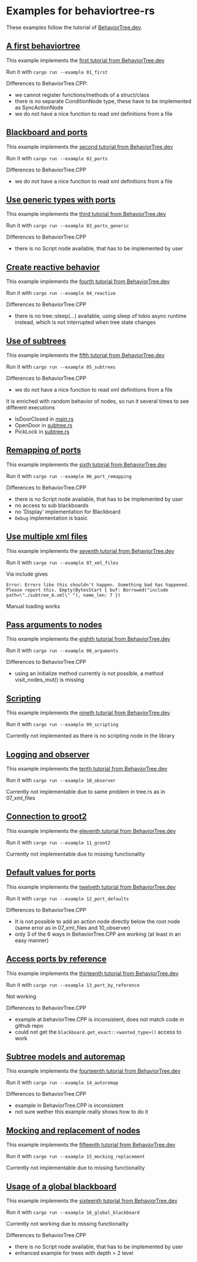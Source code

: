 # Examples for behaviortree-rs

These examples follow the tutorial of [BehaviorTree.dev](https://www.behaviortree.dev/docs/intro).

## [A first behaviortree](01_first/main.rs)

This example implements the [first tutorial from BehaviorTree.dev](https://www.behaviortree.dev/docs/tutorial-basics/tutorial_01_first_tree)

Run it with ```cargo run --example 01_first```

Differences to BehaviorTree.CPP:

- we cannot register functions/methods of a struct/class
- there is no separate ConditionNode type, these have to be implemented as SyncActionNode
- we do not have a nice function to read xml definitions from a file

## [Blackboard and ports](02_ports/main.rs)

This example implements the [second tutorial from BehaviorTree.dev](https://www.behaviortree.dev/docs/tutorial-basics/tutorial_02_basic_ports)

Run it with ```cargo run --example 02_ports```

Differences to BehaviorTree.CPP

- we do not have a nice function to read xml definitions from a file

## [Use generic types with ports](03_ports_generic/main.rs)

This example implements the [third tutorial from BehaviorTree.dev](https://www.behaviortree.dev/docs/tutorial-basics/tutorial_03_generic_ports)

Run it with ```cargo run --example 03_ports_generic```

Differences to BehaviorTree.CPP

- there is no Script node available, that has to be implemented by user

## [Create reactive behavior](04_reactive/main.rs)

This example implements the [fourth tutorial from BehaviorTree.dev](https://www.behaviortree.dev/docs/tutorial-basics/tutorial_04_sequence)

Run it with ```cargo run --example 04_reactive```

Differences to BehaviorTree.CPP

- there is no tree::sleep(...) available, using sleep of tokio async runtime instead, which is not interrupted when tree state changes

## [Use of subtrees](05_subtrees/main.rs)

This example implements the [fifth tutorial from BehaviorTree.dev](https://www.behaviortree.dev/docs/tutorial-basics/tutorial_05_subtrees)

Run it with ```cargo run --example 05_subtrees```

Differences to BehaviorTree.CPP

- we do not have a nice function to read xml definitions from a file

It is enriched with random behavior of nodes, so run it several times to see different executions

- IsDoorClosed in [main.rs](05_subtrees/main.rs)
- OpenDoor in [subtree.rs](05_subtrees/subtree.rs)
- PickLock in [subtree.rs](05_subtrees/subtree.rs)

## [Remapping of ports](06_port_remapping/main.rs)

This example implements the [sixth tutorial from BehaviorTree.dev](https://www.behaviortree.dev/docs/tutorial-basics/tutorial_06_subtree_ports)

Run it with ```cargo run --example 06_port_remapping```

Differences to BehaviorTree.CPP

- there is no Script node available, that has to be implemented by user
- no access to sub blackboards
- no 'Display' implementation for Blackboard
- `Debug` implementation is basic

## [Use multiple xml files](07_xml_files/main.rs)

This example implements the [seventh tutorial from BehaviorTree.dev](https://www.behaviortree.dev/docs/tutorial-basics/tutorial_07_multiple_xml)

Run it with ```cargo run --example 07_xml_files```

Via include gives

```text
Error: Errors like this shouldn't happen. Something bad has happened. Please report this. Empty(BytesStart { buf: Borrowed("include path=\"./subtree_A.xml\" "), name_len: 7 })
```

Manual loading works

## [Pass arguments to nodes](08_arguments/main.rs)

This example implements the [eighth tutorial from BehaviorTree.dev](https://www.behaviortree.dev/docs/tutorial-basics/tutorial_08_additional_args)

Run it with ```cargo run --example 08_arguments```

Differences to BehaviorTree.CPP

- using an initialize method currently is not possible, a method visit_nodes_mut() is missing


## [Scripting](09_scripting/main.rs)

This example implements the [nineth tutorial from BehaviorTree.dev](https://www.behaviortree.dev/docs/tutorial-basics/tutorial_09_scripting)

Run it with ```cargo run --example 09_scripting```

Currently not implemented as there is no scripting node in the library

## [Logging and observer](10_observer/main.rs)

This example implements the [tenth tutorial from BehaviorTree.dev](https://www.behaviortree.dev/docs/tutorial-basics/tutorial_10_observer)

Run it with ```cargo run --example 10_observer```

Currently not implementable due to same problem in tree.rs as in 07_xml_files

## [Connection to groot2](11_groot2/main.rs)

This example implements the [eleventh tutorial from BehaviorTree.dev](https://www.behaviortree.dev/docs/tutorial-basics/tutorial_11_groot2)

Run it with ```cargo run --example 11_groot2```

Currently not implementable due to missing functionality

## [Default values for ports](12_port_defaults/main.rs)

This example implements the [twelveth tutorial from BehaviorTree.dev](https://www.behaviortree.dev/docs/tutorial-basics/tutorial_12_default_ports)

Run it with ```cargo run --example 12_port_defaults```

Differences to BehaviorTree.CPP

- It is not possible to add an action node directly below the root node (same error as in 07_xml_files and 10_observer)
- only 3 of the 6 ways in BehaviorTree.CPP are working (at least in an easy manner)

## [Access ports by reference](13_port_by_reference/main.rs)

This example implements the [thirteenth tutorial from BehaviorTree.dev](https://www.behaviortree.dev/docs/tutorial-basics/tutorial_13_blackboard_reference)

Run it with ```cargo run --example 13_port_by_reference```

Not working

Differences to BehaviorTree.CPP
- example at behaviorTree.CPP is inconsistent, does not match code in github repo
- could not get the ```blackboard.get_exact::<wanted_type>()``` access to work

## [Subtree models and autoremap](14_autoremap/main.rs)

This example implements the [fourteenth tutorial from BehaviorTree.dev](https://www.behaviortree.dev/docs/tutorial-basics/tutorial_14_subtree_model)

Run it with ```cargo run --example 14_autoremap```

Differences to BehaviorTree.CPP

- example in BehaviorTree.CPP is inconsistent
- not sure wether this example really shows how to do it

## [Mocking and replacement of nodes](15_mocking_replacement/main.rs)

This example implements the [fifteenth tutorial from BehaviorTree.dev](https://www.behaviortree.dev/docs/tutorial-basics/tutorial_15_replace_rules)

Run it with ```cargo run --example 15_mocking_replacement```

Currently not implementable due to missing functionality

## [Usage of a global blackboard](16_global_blackboard/main.rs)

This example implements the [sixteenth tutorial from BehaviorTree.dev](https://www.behaviortree.dev/docs/tutorial-basics/tutorial_16_global_blackboard)

Run it with ```cargo run --example 16_global_blackboard```

Currently not working due to missing functionality

Differences to BehaviorTree.CPP

- there is no Script node available, that has to be implemented by user
- enhanced example for trees with depth > 2 level
